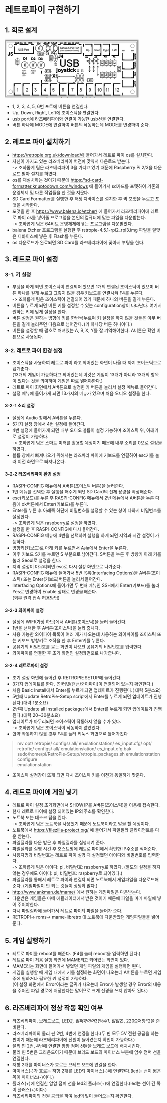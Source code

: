 # 레트로파이 구현하기

## 1. 회로 설계  
![RetroPie7](./image/RetroPie7.PNG)  
* 1, 2, 3, 4, 5, 6번 포트에 버튼을 연결한다.  
* Up, Down, Right, Left에 조이스틱을 연결한다.  
* usb port에 라즈베리파이와 연결이 가능한 usb선을 연결한다.  
* 버튼 하나에 MODE에 연결하여 버튼의 작동하는데 MODE를 변경하여 준다.  

## 2. 레트로 파이 설치하기  
* https://retropie.org.uk/download/에 들어가서 레트로 파이 os를 설치한다.  
* 자신이 가지고 있는 라즈베리파이 버전에 맞춰서 다운로드 받는다.  
-> 조하롭게 팀은 라즈베리파이 3을 가지고 있기 때문에 Raspberry Pi 2/3을 다운로드 받아 설치를 하였다.  
* os를 재설치하는 것이기 때문에 https://sd-card-formatter.kr.uptodown.com/windows 에 들어가서 sd카드를 포맷하여 기존의 운영체제 및 다른 작업들을 한 것을 지운다.  
* SD Card Formatter를 실행한 후 해당 디바이스를 설치한 후 퀵 포맷을 누르고 포맷을 시작한다.  
* 포맷을 한 후 https://www.balena.io/etcher/ 에 들어가서 라즈베리파이에 레트로 파이 os를 넣어줄 프로그램을 본인의 컴퓨터에 맞는 파일을 다운받는다.  
-> 조하롭게 팀은 64비트 운영체제에 맞는 프로그램을 다운받았다.  
* balena Etcher 프로그램을 실행한 후 retropie-4.5.1-rpi2_rpi3.img 파일을 알맞은 디바이스에 넣은 후 Flash를 누른다.  
* os 다운로드가 완료되면 SD Card를 라즈베리파이에 꽂아서 부팅을 한다.  

## 3. 레트로 파이 설정  
### 3-1. 키 설정  
* 부팅을 하게 되면 조이스틱이 연결되어 있으면 1개의 연결된 조이스틱이 있으며 버튼 하나를 길게 누르고 그렇지 않을 경우 키보드를 연결시켜 F4를 누른다.  
-> 조하롭게 팀은 조이스틱이 연결되어 있기 때문에 하나의 버튼을 길게 누른다.  
* 버튼을 누르게 되면 버튼 키를 설정할 수 있는 configuration창이 나타난다. 여기서 원하는 키에 맞게 설정을 한다.  
* 버튼 설정은 원하는 방향에 키를 한번씩 누르며 키 설정을 하지 않을 것들은 아무 버튼을 길게 눌러주면 다음으로 넘어간다. (키 하나당 버튼 하나이다.)  
* 버튼을 설정할 때 괄호로 쳐져있는 A, B, X, Y를 잘 기억해야한다. A버튼은 확인 버튼으로 사용된다.  
### 3-2. 레트로 파이 환경 설정  
* 조이스틱을 사용하여 레트로 파이 라고 되어있는 화면이 나올 때 까지 조이스틱으로 넘겨준다.  
(13개의 게임이 가능하다고 되어있는데 이것은 게임이 13개가 아니라 13개의 항목이 있다는 것을 의미하며 게임은 따로 넣어야한다.)  
* 레트로 파이 화면에서 A버튼으로 설정한 키 버튼을 눌러서 설정 메뉴로 들어간다.  
* 설정 메뉴에 들어가게 되면 13가지의 메뉴가 있으며 처음 오디오 설정을 한다.  
#### 3-2-1 소리 설정  
* 설정에 Audio 창에서 A버튼을 누른다.  
* 5가지 설정 창에서 4번 설정에 들어간다.  
* 4번 설정에 들어가게 되면 내부 오디오 볼륨이 설정 가능하며 조이스틱 위, 아래키로 설정이 가능하다.  
-> 조하롭게 팀은 스마트 미러를 활용할 예정이기 때문에 내부 소리를 0으로 설정을 하였다.  
* 볼륨 창에서 빠져나오기 위해서는 라즈베리 파이에 키보드를 연결하여 esc키를 눌러 이전 화면으로 빠져나온다.  
  
#### 3-2-2 라즈베리파이 환경 설정  

* RASPI-CONFIG 메뉴에서 A버튼(조이스틱 버튼)을 눌러준다.  
* 1번 메뉴를 선택한 후 실행을 해주게 되면 SD Card의 전체 용량을 확장해준다.  
* esc(키보드)를 누른 후 RASPI-CONFIG 메뉴에서 2번 메뉴에서 A버튼을 누른 다음에 ok버튼에서 Enter(키보드)를 누른다.  
* Enter를 누른 후 아래쪽 하단에 비밀번호를 설정할 수 있는 창이 나와서 비밀번호를 설정한다.  
-> 조하롭게 팀은 raspberry로 설정을 하였다.  
* 설정을 한 후 RASPI-CONFIG에 다시 들어간다.  
* RASPI-CONFIG 메뉴에 4번을 선택하여 실행을 하게 되면 지역과 시간 설정이 가능하다.  
* 방향키(키보드)로 아래 키를 누르면서 Asia에서 Enter을 누른다.  
* 이후 키보드 S키를 누르면 S 부분으로 넘어간다. S버튼을 누른 후 방향키 아래 키를 눌러 Seoul로 설정을 한다.  
* 지역 설정이 마무리되면 esc로 다시 설정 화면으로 나가준다.  
* RASPI-CONFIG 메뉴에 들어가서 5번 목록(Interfacing Options)을 A버튼(조이스틱) 또는 Enter(키보드)버튼을 눌러서 들어간다.  
* Interfacing Options에 들어가면 두 번째 메뉴인 SSH에서 Enter(키보드)를 눌러 Yes로 변경하여 Enable 상태로 변경을 해준다.   
  (외부 원격 접속 허용방법)  
  
#### 3-2-3 와이파이 설정  
* 설정에 WIFI(가장 하단)에서 A버튼(조이스틱)을 눌러 들어간다.  
* 1번을 선택한 후 A버튼(조이스틱)을 눌러 줍니다.  
* 사용 가능한 와이파이 목록이 여러 개가 나오는데 사용하는 와이파이를 조이스틱 또는 키보드 방향키로 조작을 한 후 Enter키를 누른다.  
* 공유기의 비밀번호를 묻는 화면이 나오면 공유기의 비밀번호를 입력한다.  
* 와이파이를 연결한 후 초기 화면인 설정화면으로 나가줍니다.  

#### 3-2-4 레트로파이 설정  
* 초기 설정 화면에 들어간 후 RETROPIE SETUP에 들어간다.  
* 3가지 업데이트를 한다. (인터넷(랜선/와이파이)이 연결되어 있는지 확인한다.)  
* 처음 Basic Install에서 Enter를 누르게 되면 업데이트가 진행된다.( 대략 5분소요)  
* 5번째 Update RetroPie-Setup script에서 Enter를 누르게 되면 업데이트가 진행된다.(대략 1분소요)  
* 2번째 Update all installed packages에서 Enter를 누르게 되면 업데이트가 진행된다.(대략 20~30분소요)  
* 업데이트가 마무리되면 조이스틱이 작동하지 않을 수가 있다.  
-> 조하롭게 팀은 조이스틱이 작동하지 않았었다.  
* 만약 작동하지 않을 경우 F4를 눌러 리눅스 화면으로 들어가진다.  
> mv opt/ retropie/ configs/ all/ emulationstation/ es_input.cfg/ opt/ retrofie/ configs/ all/ emulationstation/ es_input.cfg.bak <Enter>  
> sudo/home/pi/RetroPie-Setup/retropie_packages.sh emulationstation configure <Enter>  
> emulationstation <Enter>  
* 조이스틱 설정창이 뜨게 되면 다시 조이스틱 키를 이전과 동일하게 맞춘다.  

## 4. 레트로 파이에 게임 넣기  
* 레트로 파이 설정 초기화면에서 SHOW IP를 A버튼(조이스틱)을 이용해 접속한다.  
* 현재 레트로 파이에 설정 되어있는 IP의 주소를 확인한다.  
* 노트북 또는 데스크 탑을 킨다.  
-> 조하롭게 팀은 노트북을 사용했기 때문에 노트북이라고 말을 할 예정이다.  
* 노트북에서 https://filezilla-project.org/ 에 들어가서 파일질라 클라이언트를 다운 받는다.  
* 파일질라를 다운 받은 후 파일질라를 실행시켜 준다.  
* 파일질라를 실행 시킨 후 호스트명에 레트로 파이에서 확인한 IP주소를 적어준다.  
* 사용자명과 비밀번호는 레트로 파이 설정 때 설정했던 아이디와 비밀번호를 입력한다.  
-> 조하롭게 팀은 아이디: pi, 비밀번호: raspberry로 하였다. (별도의 설정을 하지 않는 경우에도 아이디: pi, 비밀번호: raspberry로 되어있다.)  
* 파일질라를 통해서 레트로 파이와 연결이 되면 노트북에서 게임파일을 다운로드해준다. (게임파일이 안 되는 것들이 상당히 많다.)  
* http://www.ankman.de/mame/ 에서 원하는 게임파일은 다운받는다.  
* 다운받은 게임들은 마메 에뮬레이터에서 받은 것이기 때문에 파일을 마메 파일에 넣어 주어야한다.  
* 다시 파일질라에 들어가서 레트로 파이의 파일을 들어가 준다.  
* RETROPI-> roms-> mame-libretro 에 노트북에 다운받았던 게임파일들을 넣어준다.  

## 5. 게임 실행하기  
* 레트로 파이를 reboot를 해준다. (F4를 눌러 reboot을 입력하면 된다.)  
* 레트로 파이 처음 실행 화면에 MAME라고 되어있는 화면이 있다.  
* MAME라는 화면에 들어가서 넣었던 게임 파일의 게임을 실행하면 된다.  
* 게임을 실행할 때 게임 내에서 키를 설정하는 화면이 나오는데 A버튼을 누르면 게임 중에 원하거나 필요한 키 설정이 가능하다.  
(이 설정 화면에서 Error이라는 글귀가 나오는데 Error가 발생할 경우 Error의 내용을 주어진 파일 경로에 저장한다는 말이므로 크게 신경을 쓰지 않아도 된다.)  

## 6. 라즈베리파이 정상 작동 확인 여부  
* 라즈베리파이, 브레드보드, LED*2, 점퍼와이어*3(암수*1, 암암*2), 220Ω저항*2을 준비한다.  
* 라즈베리파이의 물리 핀 2번, 4번에 연결을 한다.(두 핀 모두 5V 전원 공급을 하는 핀이기 때문에 라즈베리파이에 전원이 들어왔는지 확인이 가능하다.)    
* 물리 핀 2번, 4번에 연결한 암암 점퍼 선들을 브레드 보드에 배치시킨다.   
* 물리 핀 5번은 그라운드이기 때문에 브레드 보드의 마이너스 부분에 암수 점퍼 선을 연결한다.  
* 저항 2개를 마이너스가 흐르는 브레드 보드에 연결을 한다.  
* 마이너스(-)가 흐르는 저항 2개를 LED의 마이너스(-)에 연결한다.(led는 선이 짧은 쪽이 마이너스(-)이다.)  
* 플러스(+)에 연결한 암암 점퍼 선을 led의 플러스(+)에 연결한다.(led는 선이 긴 쪽이 플러스(+)이다.)  
* 라즈베리파이의 전원 공급을 하여 led의 빛이 들어오는지 확인한다.  
